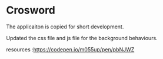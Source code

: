 # Crosword

The applicaiton is copied for short development. 

Updated the css file and js file for the background behaviours.





resources :https://codepen.io/m055up/pen/pbNJWZ
